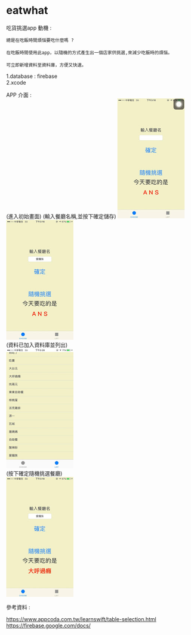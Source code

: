 # eatwhat
吃貨挑選app
動機 : 

    總是在吃飯時間煩惱要吃什麼嗎 ?  

    在吃飯時間使用此app，以隨機的方式產生出一個店家供挑選,來減少吃飯時的煩惱。  

    可立即新增資料至資料庫，方便又快速。  
1.database : firebase  
2.xcode  

APP 介面 :  
(進入初始畫面)                   (輸入餐廳名稱,並按下確定儲存)
![image](https://github.com/apathy72115/eatwhat/blob/master/1.jpg)
![image](https://github.com/apathy72115/eatwhat/blob/master/2.jpg)  
(資料已加入資料庫並列出)  
![image](https://github.com/apathy72115/eatwhat/blob/master/3.jpg)  
(按下確定隨機挑選餐廳)  
![image](https://github.com/apathy72115/eatwhat/blob/master/4.jpg)  






參考資料 :

https://www.appcoda.com.tw/learnswift/table-selection.html  
https://firebase.google.com/docs/  
